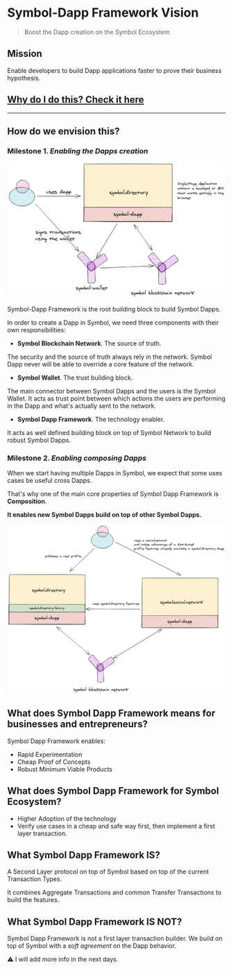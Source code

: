 # Symbol-Dapp Framework Vision

> Boost the Dapp creation on the Symbol Ecosystem

## Mission

Enable developers to build Dapp applications faster to prove their business hypothesis.

## [Why do I do this? Check it here](./Why.md)

----

## How do we envision this?

### Milestone 1. _Enabling the Dapps creation_

![Symbol Dapp](./assets/symbol.png)

Symbol-Dapp Framework is the root building block to build Symbol Dapps.

In order to create a Dapp in Symbol, we need three components with their own responsibilities:

- __Symbol Blockchain Network__. The source of truth.

The security and the source of truth always rely in the network. Symbol Dapp never will be able to override a core feature of the network.

- __Symbol Wallet__. The trust building block.

The main connector between Symbol Dapps and the users is the Symbol Wallet. It acts as trust point between which actions the users are performing in the Dapp and what's actually sent to the network.

- __Symbol Dapp Framework__. The technology enabler.

It acts as well defined building block on top of Symbol Network to build robust Symbol Dapps.

### Milestone 2. _Enabling composing Dapps_

When we start having multiple Dapps in Symbol, we expect that some uses cases be useful cross Dapps.

That's why one of the main core properties of Symbol Dapp Framework is __Composition__.

__It enables new Symbol Dapps build on top of other Symbol Dapps.__

![Symbol Dapp](./assets/symbol-platform.png)

## What does Symbol Dapp Framework means for businesses and entrepreneurs?

Symbol Dapp Framework enables:

- Rapid Experimentation
- Cheap Proof of Concepts
- Robust Minimum Viable Products

## What does Symbol Dapp Framework for Symbol Ecosystem?

- Higher Adoption of the technology
- Verify use cases in a cheap and safe way first, then implement a first layer transaction.


## What Symbol Dapp Framework __IS__?

A Second Layer protocol on top of Symbol based on top of the current Transaction Types.

It combines Aggregate Transactions and common Transfer Transactions to build the features.

## What Symbol Dapp Framework __IS NOT__?

Symbol Dapp Framework is not a first layer transaction builder. We build on top of Symbol with a _soft agreement_ on the Dapp behavior.

:warning: I will add more info in the next days.